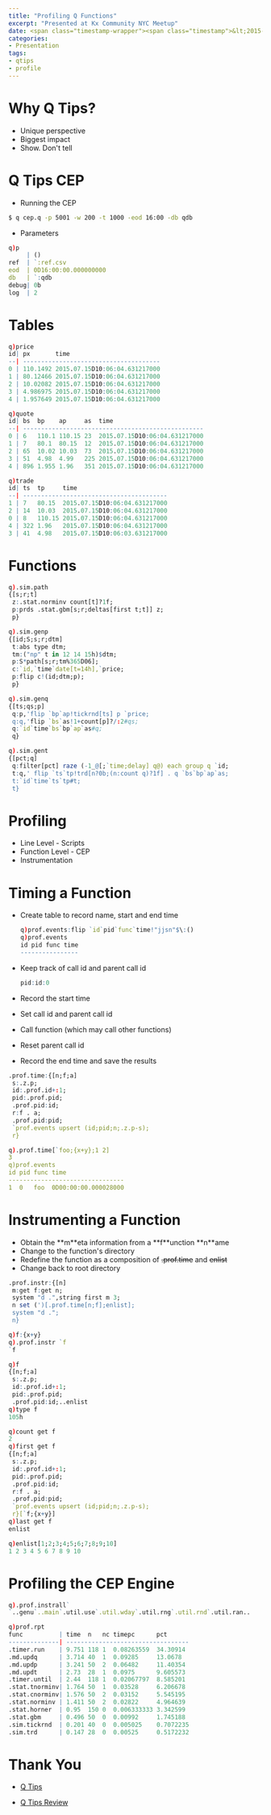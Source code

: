 ```yaml
---
title: "Profiling Q Functions"
excerpt: "Presented at Kx Community NYC Meetup"
date: <span class="timestamp-wrapper"><span class="timestamp">&lt;2015-07-15 Wed&gt;</span></span>
categories: 
- Presentation
tags: 
- qtips 
- profile
---
```



# Why Q Tips?

-   Unique perspective
-   Biggest impact
-   Show. Don't tell


# Q Tips CEP

-   Running the CEP

```sh
$ q cep.q -p 5001 -w 200 -t 1000 -eod 16:00 -db qdb
```

-   Parameters

```q
q)p
     | ()
ref  | `:ref.csv
eod  | 0D16:00:00.000000000
db   | `:qdb
debug| 0b
log  | 2
```


# Tables

```q
q)price
id| px       time
--| --------------------------------------
0 | 110.1492 2015.07.15D10:06:04.631217000
1 | 80.12466 2015.07.15D10:06:04.631217000
2 | 10.02082 2015.07.15D10:06:04.631217000
3 | 4.986975 2015.07.15D10:06:04.631217000
4 | 1.957649 2015.07.15D10:06:04.631217000
```

```q
q)quote
id| bs  bp    ap     as  time
--| --------------------------------------------------
0 | 6   110.1 110.15 23  2015.07.15D10:06:04.631217000
1 | 7   80.1  80.15  12  2015.07.15D10:06:04.631217000
2 | 65  10.02 10.03  73  2015.07.15D10:06:04.631217000
3 | 51  4.98  4.99   225 2015.07.15D10:06:04.631217000
4 | 896 1.955 1.96   351 2015.07.15D10:06:04.631217000
```

```q
q)trade
id| ts  tp     time
--| ----------------------------------------
1 | 7   80.15  2015.07.15D10:06:04.631217000
2 | 14  10.03  2015.07.15D10:06:04.631217000
0 | 8   110.15 2015.07.15D10:06:04.631217000
4 | 322 1.96   2015.07.15D10:06:04.631217000
3 | 41  4.98   2015.07.15D10:06:03.631217000
```


# Functions

```q
q).sim.path
{[s;r;t]
 z:.stat.norminv count[t]?1f;
 p:prds .stat.gbm[s;r;deltas[first t;t]] z;
 p}
```

```q
q).sim.genp
{[id;S;s;r;dtm]
 t:abs type dtm;
 tm:("np" t in 12 14 15h)$dtm;
 p:S*path[s;r;tm%365D06];
 c:`id,`time`date[t=14h],`price;
 p:flip c!(id;dtm;p);
 p}
```

```q
q).sim.genq
{[ts;qs;p]
 q:p,'flip `bp`ap!tickrnd[ts] p `price;
 q:q,'flip `bs`as!1+count[p]?/:2#qs;
 q:`id`time`bs`bp`ap`as#q;
 q}
```

```q
q).sim.gent
{[pct;q]
 q:filter[pct] raze (-1_@[;`time;delay] q@) each group q `id;
 t:q,' flip `ts`tp!trd[n?0b;(n:count q)?1f] . q `bs`bp`ap`as;
 t:`id`time`ts`tp#t;
 t}
```


# Profiling

-   Line Level - Scripts
-   Function Level - CEP
-   Instrumentation


# Timing a Function

-   Create table to record name, start and end time
    
    ```q
    q)prof.events:flip `id`pid`func`time!"jjsn"$\:()
    q)prof.events
    id pid func time
    ----------------
    ```

-   Keep track of call id and parent call id
    
    ```q
    pid:id:0
    ```

-   Record the start time
-   Set call id and parent call id
-   Call function (which may call other functions)
-   Reset parent call id
-   Record the end time and save the results

```q
.prof.time:{[n;f;a]
 s:.z.p;
 id:.prof.id+:1;
 pid:.prof.pid;
 .prof.pid:id;
 r:f . a;
 .prof.pid:pid;
 `prof.events upsert (id;pid;n;.z.p-s);
 r}
```

```q
q).prof.time[`foo;{x+y};1 2]
3
q)prof.events
id pid func time
--------------------------------
1  0   foo  0D00:00:00.000028000
```


# Instrumenting a Function

-   Obtain the \*\*m\*\*eta information from a \*\*f\*\*unction \*\*n\*\*ame
-   Change to the function's directory
-   Redefine the function as a composition of <del>.prof.time</del> and <del>enlist</del>
-   Change back to root directory

```q
.prof.instr:{[n]
 m:get f:get n;
 system "d .",string first m 3;
 n set (')[.prof.time[n;f];enlist];
 system "d .";
 n}
```

```q
q)f:{x+y}
q).prof.instr `f
`f
```

```q
q)f
{[n;f;a]
 s:.z.p;
 id:.prof.id+:1;
 pid:.prof.pid;
 .prof.pid:id;..enlist
q)type f
105h
```

```q
q)count get f
2
q)first get f
{[n;f;a]
 s:.z.p;
 id:.prof.id+:1;
 pid:.prof.pid;
 .prof.pid:id;
 r:f . a;
 .prof.pid:pid;
 `prof.events upsert (id;pid;n;.z.p-s);
 r}[`f;{x+y}]
q)last get f
enlist
```

```q
q)enlist[1;2;3;4;5;6;7;8;9;10]
1 2 3 4 5 6 7 8 9 10
```


# Profiling the CEP Engine

```q
q).prof.instrall`
`..genu`..main`.util.use`.util.wday`.util.rng`.util.rnd`.util.ran..
```

```q
q)prof.rpt
func          | time  n   nc timepc      pct
--------------| ----------------------------------
.timer.run    | 9.751 118 1  0.08263559  34.30914
.md.updq      | 3.714 40  1  0.09285     13.0678
.md.updp      | 3.241 50  2  0.06482     11.40354
.md.updt      | 2.73  28  1  0.0975      9.605573
.timer.until  | 2.44  118 1  0.02067797  8.585201
.stat.tnorminv| 1.764 50  1  0.03528     6.206678
.stat.cnorminv| 1.576 50  2  0.03152     5.545195
.stat.norminv | 1.411 50  2  0.02822     4.964639
.stat.horner  | 0.95  150 0  0.006333333 3.342599
.stat.gbm     | 0.496 50  0  0.00992     1.745188
.sim.tickrnd  | 0.201 40  0  0.005025    0.7072235
.sim.trd      | 0.147 28  0  0.00525     0.5172232
```


# Thank You

-   [Q Tips](http://q-tips.net)

-   [Q Tips Review](http://archive.vector.org.uk/art10501500)


<!----- Footnotes ----->

